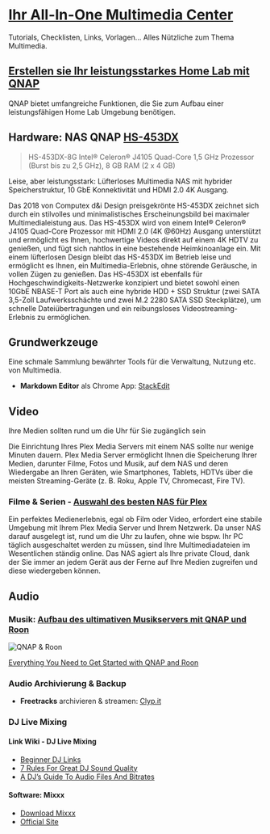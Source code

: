 # [Ihr All-In-One Multimedia Center](https://www.qnap.com/solution/home-multimedia/de-de/)

Tutorials, Checklisten, Links, Vorlagen... Alles Nützliche zum Thema Multimedia.

## [Erstellen sie Ihr leistungsstarkes Home Lab mit QNAP](https://www.qnap.com/solution/home-lab/de-de/)

QNAP bietet umfangreiche Funktionen, die Sie zum Aufbau einer leistungsfähigen Home Lab Umgebung benötigen.

## Hardware: NAS QNAP [HS-453DX](https://www.qnap.com/de-de/product/hs-453dx)

> HS-453DX-8G Intel® Celeron® J4105 Quad-Core 1,5 GHz Prozessor (Burst bis zu 2,5 GHz), 8 GB RAM (2 x 4 GB)

Leise, aber leistungsstark: Lüfterloses Multimedia NAS mit hybrider Speicherstruktur, 10 GbE Konnektivität und HDMI 2.0 4K Ausgang.

Das 2018 von Computex d&i Design preisgekrönte HS-453DX zeichnet sich durch ein stilvolles und minimalistisches Erscheinungsbild bei maximaler Multimedialeistung aus. Das HS-453DX wird von einem Intel® Celeron® J4105 Quad-Core Prozessor mit HDMI 2.0 (4K @60Hz) Ausgang unterstützt und ermöglicht es Ihnen, hochwertige Videos direkt auf einem 4K HDTV zu genießen, und fügt sich nahtlos in eine bestehende Heimkinoanlage ein. Mit einem lüfterlosen Design bleibt das HS-453DX im Betrieb leise und ermöglicht es Ihnen, ein Multimedia-Erlebnis, ohne störende Geräusche, in vollen Zügen zu genießen. Das HS-453DX ist ebenfalls für Hochgeschwindigkeits-Netzwerke konzipiert und bietet sowohl einen 10GbE NBASE-T Port als auch eine hybride HDD + SSD Struktur (zwei SATA 3,5-Zoll Laufwerksschächte und zwei M.2 2280 SATA SSD Steckplätze), um schnelle Dateiübertragungen und ein reibungsloses Videostreaming-Erlebnis zu ermöglichen.

## Grundwerkzeuge

Eine schmale Sammlung bewährter Tools für die Verwaltung, Nutzung etc. von Multimedia. 

- **Markdown Editor** als Chrome App: [StackEdit](https://stackedit.io/app#)

## Video

Ihre Medien sollten rund um die Uhr für Sie zugänglich sein

Die Einrichtung Ihres Plex Media Servers mit einem NAS sollte nur wenige Minuten dauern. Plex Media Server ermöglicht Ihnen die Speicherung Ihrer Medien, darunter Filme, Fotos und Musik, auf dem NAS und deren Wiedergabe an Ihren Geräten, wie Smartphones, Tablets, HDTVs über die meisten Streaming-Geräte (z. B. Roku, Apple TV, Chromecast, Fire TV).

### Filme & Serien - [Auswahl des besten NAS für Plex](https://www.qnap.com/solution/plex-best-nas/de-de/)

Ein perfektes Medienerlebnis, egal ob Film oder Video, erfordert eine stabile Umgebung mit Ihrem Plex Media Server und Ihrem Netzwerk. Da unser NAS darauf ausgelegt ist, rund um die Uhr zu laufen, ohne wie bspw. Ihr PC täglich ausgeschaltet werden zu müssen, sind Ihre Multimediadateien im Wesentlichen ständig online. Das NAS agiert als Ihre private Cloud, dank der Sie immer an jedem Gerät aus der Ferne auf Ihre Medien zugreifen und diese wiedergeben können.

## Audio

### Musik: [Aufbau des ultimativen Musikservers mit QNAP und Roon](https://www.qnap.com/solution/roon/de-de/)

![QNAP & Roon](https://github.com/danielbieli/multimedia/raw/master/docs/preview/qnap-und-roon.jpg)

[Everything You Need to Get Started with QNAP and Roon](https://blog.qnap.com/everything-you-need-to-get-started-with-qnap-and-roon/)

### Audio Archivierung & Backup

- **Freetracks** archivieren & streamen: [Clyp.it](https://clyp.it/user/psqp3m5x)


### DJ Live Mixing

#### Link Wiki - DJ Live Mixing

- [Beginner DJ Links](https://www.mixxx.org/wiki/doku.php/beginner_dj_links)
- [7 Rules For Great DJ Sound Quality](https://www.digitaldjtips.com/2012/12/7-rules-for-great-dj-sound-quality/)
- [A DJ’s Guide To Audio Files And Bitrates](https://djtechtools.com/2012/09/26/a-djs-guide-to-audio-files-and-bitrates/)

#### Software: Mixxx

- [Download Mixxx](https://www.mixxx.org/download/) 
- [Official Site](https://www.mixxx.org/)

